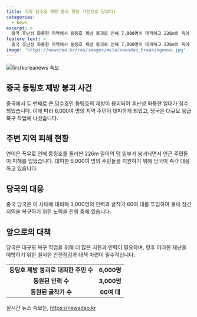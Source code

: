 ```yaml
---
title: 아찔 담수호 제방 붕괴 현장 사진으로 담았다!
categories:
  - News
excerpt: >
  중국 후난성 화룽현 지역에서 둥팅호 제방 붕괴로 인해 7,000명이 대피하고 226m의 둑이 무너졌다. 3,000명의 인력과 60여 대의 굴착기를 투입해 응급 복구작업 중이다. - 후난 신화
feature_text: >
  중국 후난성 화룽현 지역에서 둥팅호 제방 붕괴로 인해 7,000명이 대피하고 226m의 둑이 무너졌다. 3,000명의 인력과 60여 대의 굴착기를 투입해 응급 복구작업 중이다. - 후난 신화
image: 'https://newsdao.kr/res/images/meta/newsdao_breakingnews.jpg'
---
```


<p><img src="https://newsdao.kr/res/images/meta/newsdao_breakingnews.jpg" alt="firstkoreanews 속보" /></p>

<h2 data-ke-size="size26">중국 둥팅호 제방 붕괴 사건</h2>

<p data-ke-size="size16">중국에서 두 번째로 큰 담수호인 둥팅호의 제방이 붕괴되어 후난성 화룽현 일대가 침수되었습니다. 이에 따라 6,000여 명의 지역 주민이 대피하게 되었고, 당국은 대규모 응급 복구 작업에 나섰습니다.</p>

<h2 data-ke-size="size26">주변 지역 피해 현황</h2>

<p data-ke-size="size16">연이은 폭우로 인해 둥팅호를 둘러싼 226m 길이의 댐 일부가 붕괴되면서 인근 주민들이 피해를 입었습니다. 대피한 6,000여 명의 주민들을 지원하기 위해 당국이 즉각 대응하고 있습니다.</p>

<h2 data-ke-size="size26">당국의 대응</h2>

<p data-ke-size="size16">중국 당국은 이 사태에 대비해 3,000명의 인력과 굴착기 60여 대를 투입하여 물에 잠긴 지역을 복구하기 위한 노력을 진행 중에 있습니다.</p>

<h2 data-ke-size="size26">앞으로의 대책</h2>

<p data-ke-size="size16">당국은 대규모 복구 작업을 위해 더 많은 지원과 인력이 필요하며, 향후 이러한 재난을 예방하기 위한 철저한 안전점검과 대책 마련이 필수적입니다.</p>

<table>
  <tr>
    <td style="text-align: center; height: 17px;"><b>둥팅호 제방 붕괴로 대피한 주민 수</b></td>
    <td style="text-align: center; height: 17px;"><b>6,000명</b></td>
  </tr>
  <tr>
    <td style="text-align: center; height: 17px;"><b>동원된 인력 수</b></td>
    <td style="text-align: center; height: 17px;"><b>3,000명</b></td>
  </tr>
  <tr>
    <td style="text-align: center; height: 17px;"><b>동원된 굴착기 수</b></td>
    <td style="text-align: center; height: 17px;"><b>60여 대</b></td>
  </tr>
</table>
실시간 뉴스 속보는, <a href="https://newsdao.kr" rel="dofollow">https://newsdao.kr</a>


